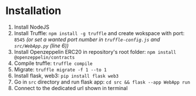 # Installation

1. Install NodeJS
2. Install Truffle: `npm install -g truffle` and create wokspace with port: `8545` _(or set a wanted port number in `truffle-config.js` and `src/WebApp.py` (line 6))_
3. Install Openzeppelin ERC20 in repository's root folder: `npm install @openzeppelin/contracts`
4. Compile truffle: `truffle compile`
5. Migrate: `truffle migrate -f 1 --to 1`
6. Install flask, web3: `pip install flask web3`
7. Go in `src` directory and run flask app: `cd src && flask --app WebApp run`
8. Connect to the dedicated url shown in terminal 